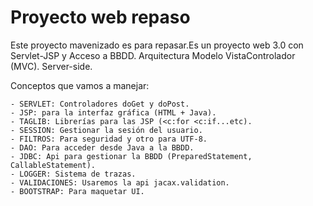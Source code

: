 # Proyecto web repaso
Este proyecto mavenizado es para repasar.Es un proyecto web 3.0 con Servlet-JSP y Acceso a BBDD.
Arquitectura Modelo VistaControlador (MVC).
Server-side.

Conceptos que vamos a manejar:

	- SERVLET: Controladores doGet y doPost.
	- JSP: para la interfaz gráfica (HTML + Java).
	- TAGLIB: Librerías para las JSP (<c:for <c:if...etc).
	- SESSION: Gestionar la sesión del usuario.
	- FILTROS: Para seguridad y otro para UTF-8.
	- DAO: Para acceder desde Java a la BBDD.
	- JDBC: Api para gestionar la BBDD (PreparedStatement, CallableStatement).
	- LOGGER: Sistema de trazas.
	- VALIDACIONES: Usaremos la api jacax.validation.
	- BOOTSTRAP: Para maquetar UI.